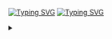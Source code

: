 [![Typing SVG](https://readme-typing-svg.herokuapp.com?font=Roboto&weight=900&size=70&pause=1000&color=F76A00&random=false&width=350&height=110&lines=CloudFlare;WARP%2B)](https://git.io/typing-svg)
[![Typing SVG](https://readme-typing-svg.herokuapp.com?font=Marck+Script&size=50&pause=1000&color=AE40F7&repeat=false&random=true&width=435&height=80&lines=Info)](https://git.io/typing-svg)
<details>
  <summary></summary>
### [Script](https://github.com/FarhadElahi/CF/blob/main/Info/Script.md)
[<img src="https://github.com/FarhadElahi/CF/blob/main/Info/Script.png" width="80">](https://github.com/FarhadElahi/CF/blob/main/Info/Script.md)
### [Settings](https://github.com/FarhadElahi/CF/blob/main/Info/Settings.md)
[<img src="https://github.com/FarhadElahi/CF/blob/main/Info/Settings.png" width="80">](https://github.com/FarhadElahi/CF/blob/main/Info/Settings.md)
### [Country](https://github.com/FarhadElahi/CF/blob/main/Info/Country.md)
[<img src="https://github.com/FarhadElahi/CF/blob/main/Info/Country.png" width="80">](https://github.com/FarhadElahi/CF/blob/main/Info/Country.md)
